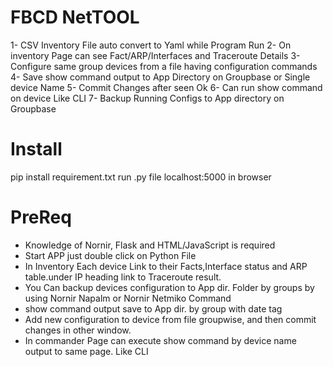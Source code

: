 # FBCD NetTOOL

1- CSV Inventory File auto convert to Yaml while Program Run
2- On inventory Page can see Fact/ARP/Interfaces and Traceroute Details
3- Configure same group devices from a file having configuration commands
4- Save show command output to App Directory on Groupbase or Single device Name
5- Commit Changes after seen Ok
6- Can run show command on device Like CLI
7- Backup Running Configs to App directory on Groupbase

# Install
pip install requirement.txt
run .py file
localhost:5000 in browser 

# PreReq
- Knowledge of Nornir, Flask and HTML/JavaScript is required
- Start APP just double click on Python File
- In Inventory  Each device Link to their Facts,Interface status and ARP table.under IP heading link to Traceroute result.
- You Can backup devices configuration to App dir. Folder by groups by using Nornir Napalm or Nornir Netmiko Command
- show command output save to App dir. by group with date tag
- Add new configuration to device from file groupwise, and then commit changes in other window.
- In commander Page can execute show command by device name output to same page. Like CLI